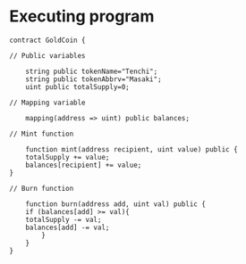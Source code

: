 # Executing program
    contract GoldCoin {

    // Public variables
        
        string public tokenName="Tenchi";
        string public tokenAbbrv="Masaki";
        uint public totalSupply=0;

    // Mapping variable 
        
        mapping(address => uint) public balances;

    // Mint function
        
        function mint(address recipient, uint value) public {
        totalSupply += value;
        balances[recipient] += value;
    }
    
    // Burn function
       
        function burn(address add, uint val) public {
        if (balances[add] >= val){
        totalSupply -= val;
        balances[add] -= val; 
            }
        }
    }
